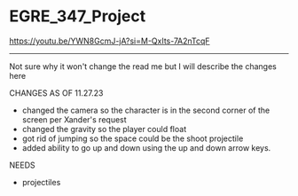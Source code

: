# EGRE_347_Project

https://youtu.be/YWN8GcmJ-jA?si=M-QxIts-7A2nTcqF



_______________________________________________________________________________
Not sure why it won't change the read me but I will describe the changes here

CHANGES AS OF 11.27.23
- changed the camera so the character is in the second corner of the screen per Xander's request
- changed the gravity so the player could float
- got rid of jumping so the space could be the shoot projectile
- added ability to go up and down using the up and down arrow keys.

NEEDS
- projectiles
